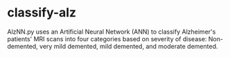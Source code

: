 # classify-alz
AlzNN.py uses an Artificial Neural Network (ANN) to classify Alzheimer's patients' MRI scans into four categories based on severity of disease: Non-demented, very mild demented, mild demented, and moderate demented.

